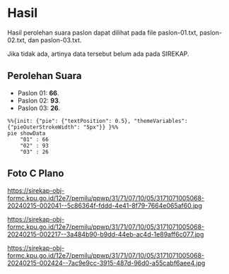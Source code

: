# Hasil

Hasil perolehan suara paslon dapat dilihat pada file paslon-01.txt, paslon-02.txt, dan paslon-03.txt.

Jika tidak ada, artinya data tersebut belum ada pada SIREKAP.

## Perolehan Suara

 * Paslon 01: **66**.
 * Paslon 02: **93**.
 * Paslon 03: **26**.

```mermaid
%%{init: {"pie": {"textPosition": 0.5}, "themeVariables": {"pieOuterStrokeWidth": "5px"}} }%%
pie showData
    "01" : 66
    "02" : 93
    "03" : 26
```
## Foto C Plano

https://sirekap-obj-formc.kpu.go.id/12e7/pemilu/ppwp/31/71/07/10/05/3171071005068-20240215-002041--5c86364f-fddd-4e41-8f79-7664e065af60.jpg

https://sirekap-obj-formc.kpu.go.id/12e7/pemilu/ppwp/31/71/07/10/05/3171071005068-20240215-002217--3a484b90-b9dd-44eb-ac4d-1e89aff6c077.jpg

https://sirekap-obj-formc.kpu.go.id/12e7/pemilu/ppwp/31/71/07/10/05/3171071005068-20240215-002424--7ac9e9cc-3915-487d-96d0-a55cabf6aee4.jpg
